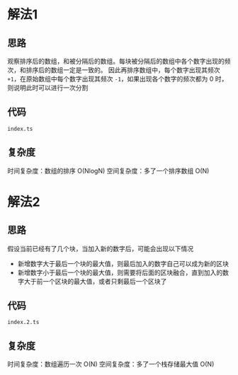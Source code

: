 # 解法1
## 思路
观察排序后的数组，和被分隔后的数组。每块被分隔后的数组中各个数字出现的频次，和排序后的数组一定是一致的。
因此再排序数组中，每个数字出现其频次 `+1`，在原始数组中每个数字出现其频次 `-1`，如果出现各个数字的频次都为 0 时，则说明此时可以进行一次分割

## 代码
`index.ts`

## 复杂度
时间复杂度：数组的排序 O(NlogN)
空间复杂度：多了一个排序数组 O(N)

# 解法2
## 思路
假设当前已经有了几个块，当加入新的数字后，可能会出现以下情况
- 新增数字大于最后一个块的最大值，则最后加入的数字自己可以成为新的区块
- 新增数字小于最后一个块的最大值，则需要将后面的区块融合，直到加入的数字大于前一个区块的最大值，或者只剩最后一个区块了

## 代码
`index.2.ts`

## 复杂度
时间复杂度：数组遍历一次 O(N)
空间复杂度：多了一个栈存储最大值 O(N)